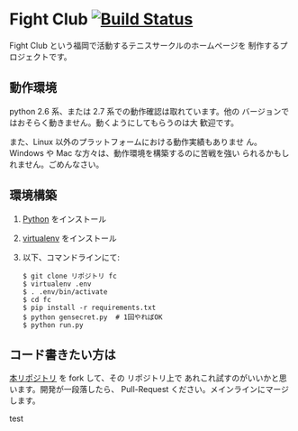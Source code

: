 # Fight Club [![Build Status](https://travis-ci.org/kzkn/fc.png)](https://travis-ci.org/kzkn/fc) #

Fight Club という福岡で活動するテニスサークルのホームページを
制作するプロジェクトです。

## 動作環境 ##

python 2.6 系、または 2.7 系での動作確認は取れています。他の
バージョンではおそらく動きません。動くようにしてもらうのは大
歓迎です。

また、Linux 以外のプラットフォームにおける動作実績もありませ
ん。Windows や Mac な方々は、動作環境を構築するのに苦戦を強い
られるかもしれません。ごめんなさい。

## 環境構築 ##

 1. [Python](http://www.python.org) をインストール
 2. [virtualenv](http://pypi.python.org/pypi/virtualenv) をインストール
 3. 以下、コマンドラインにて:

        $ git clone リポジトリ fc
        $ virtualenv .env
        $ . .env/bin/activate
        $ cd fc
        $ pip install -r requirements.txt
        $ python gensecret.py  # 1回やればOK
        $ python run.py

## コード書きたい方は ##

[本リポジトリ](https://github.com/kzkn/fc/) を fork して、その
リポジトリ上で あれこれ試すのがいいかと思います。開発が一段落したら、
Pull-Request ください。メインラインにマージします。

test
